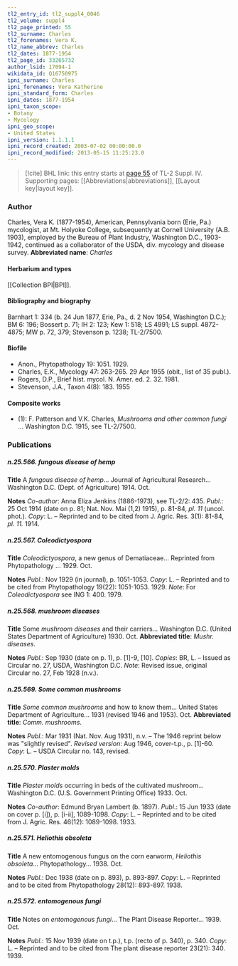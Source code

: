 ```yaml
---
tl2_entry_id: tl2_suppl4_0046
tl2_volume: suppl4
tl2_page_printed: 55
tl2_surname: Charles
tl2_forenames: Vera K.
tl2_name_abbrev: Charles
tl2_dates: 1877-1954
tl2_page_id: 33265732
author_lsid: 17094-1
wikidata_id: Q16750975
ipni_surname: Charles
ipni_forenames: Vera Katherine
ipni_standard_form: Charles
ipni_dates: 1877-1954
ipni_taxon_scope: 
- Botany
- Mycology
ipni_geo_scope: 
- United States
ipni_version: 1.1.1.1
ipni_record_created: 2003-07-02 00:00:00.0
ipni_record_modified: 2013-05-15 11:25:23.0
---
```



> [!cite] BHL link: this entry starts at [page 55](https://www.biodiversitylibrary.org/page/33265732) of TL-2 Suppl. IV.
> Supporting pages: [[Abbreviations|abbreviations]], [[Layout key|layout key]].

### Author

Charles, Vera K. (1877-1954), American, Pennsylvania born (Erie, Pa.) mycologist, at Mt. Holyoke College, subsequently at Cornell University (A.B. 1903), employed by the Bureau of Plant Industry, Washington D.C., 1903-1942, continued as a collaborator of the USDA, div. mycology and disease survey. 
**Abbreviated name**: *Charles*

#### Herbarium and types

[[Collection BPI|BPI]].

#### Bibliography and biography

Barnhart 1: 334 (b. 24 Jun 1877, Erie, Pa., d. 2 Nov 1954, Washington D.C.); BM 6: 196; Bossert p. 71; IH 2: 123; Kew 1: 518; LS 4991; LS suppl. 4872-4875; MW p. 72, 379; Stevenson p. 1238; TL-2/7500.

#### Biofile

- Anon., Phytopathology 19: 1051. 1929.
- Charles, E.K., Mycology 47: 263-265. 29 Apr 1955 (obit., list of 35 publ.).
- Rogers, D.P., Brief hist. mycol. N. Amer. ed. 2. 32. 1981.
- Stevenson, J.A., Taxon 4(8): 183. 1955

#### Composite works

- (1): F. Patterson and V.K. Charles, *Mushrooms and other common fungi* ... Washington D.C. 1915, see TL-2/7500.

### Publications

##### n.25.566. fungous disease of hemp

**Title**
A *fungous disease of hemp*... Journal of Agricultural Research... Washington D.C. (Dept. of Agriculture) 1914. Oct.

**Notes**
*Co-author*: Anna Eliza Jenkins (1886-1973), see TL-2/2: 435.
*Publ*.: 25 Oct 1914 (date on p. 81; Nat. Nov. Mai (1,2) 1915), p. 81-84, *pl. 11* (uncol. phot.).
*Copy*: L. – Reprinted and to be cited from J. Agric. Res. 3(1): 81-84, *pl. 11.* 1914.

##### n.25.567. Coleodictyospora

**Title**
*Coleodictyospora*, a new genus of Dematiaceae... Reprinted from Phytopathology ... 1929. Oct.

**Notes**
*Publ*.: Nov 1929 (in journal), p. 1051-1053. *Copy*: L. – Reprinted and to be cited from Phytopathology 19(22): 1051-1053. 1929.
*Note*: For *Coleodictyospora* see ING 1: 400. 1979.

##### n.25.568. mushroom diseases

**Title**
Some *mushroom diseases* and their carriers... Washington D.C. (United States Department of Agriculture) 1930. Oct.
**Abbreviated title**: *Mushr. diseases*.

**Notes**
*Publ*.: Sep 1930 (date on p. 1), p. \[1\]-9, \[10\]. *Copies*: BR, L. – Issued as Circular no. 27, USDA, Washington D.C.
*Note*: Revised issue, original Circular no. 27, Feb 1928 (n.v.).

##### n.25.569. Some common mushrooms

**Title**
*Some common mushrooms* and how to know them... United States Department of Agriculture... 1931 (revised 1946 and 1953). Oct.
**Abbreviated title**: *Comm. mushrooms*.

**Notes**
*Publ*.: Mar 1931 (Nat. Nov. Aug 1931), n.v. – The 1946 reprint below was "slightly revised".
*Revised version*: Aug 1946, cover-t.p., p. \[1\]-60. *Copy*: L. – USDA Circular no. 143, revised.

##### n.25.570. Plaster molds

**Title**
*Plaster molds* occurring in beds of the cultivated mushroom... Washington D.C. (U.S. Government Printing Office) 1933. Oct.

**Notes**
*Co-author*: Edmund Bryan Lambert (b. 1897).
*Publ*.: 15 Jun 1933 (date on cover p. \[i\]), p. \[i-ii\], 1089-1098. *Copy*: L. – Reprinted and to be cited from J. Agric. Res. 46(12): 1089-1098. 1933.

##### n.25.571. Heliothis obsoleta

**Title**
A new entomogenous fungus on the corn earworm, *Heliothis obsoleta*... Phytopathology... 1938. Oct.

**Notes**
*Publ*.: Dec 1938 (date on p. 893), p. 893-897. *Copy*: L. – Reprinted and to be cited from Phytopathology 28(12): 893-897. 1938.

##### n.25.572. entomogenous fungi

**Title**
Notes on *entomogenous fungi*... The Plant Disease Reporter... 1939. Oct.

**Notes**
*Publ*.: 15 Nov 1939 (date on t.p.), t.p. (recto of p. 340), p. 340. *Copy*: L. – Reprinted and to be cited from The plant disease reporter 23(21): 340. 1939.

